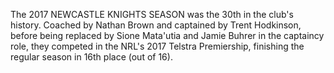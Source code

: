 The 2017 NEWCASTLE KNIGHTS SEASON was the 30th in the club's history. Coached by Nathan Brown and captained by Trent Hodkinson, before being replaced by Sione Mata'utia and Jamie Buhrer in the captaincy role, they competed in the NRL's 2017 Telstra Premiership, finishing the regular season in 16th place (out of 16).
